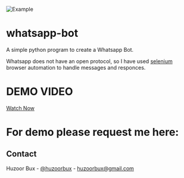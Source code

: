 ![Example](https://i.ytimg.com/vi/BTlMerin54o/hqdefault.jpg)


# whatsapp-bot
A simple python program to create a Whatsapp Bot.


Whatsapp does not have an open protocol, so I have used [selenium](https://github.com/SeleniumHQ/selenium) browser automation to handle messages and responces.

# DEMO VIDEO
[Watch Now](https://www.youtube.com/watch?v=BTlMerin54o)

# For demo please request me here:
<!-- CONTACT -->
## Contact

Huzoor Bux - [@huzoorbux](https://twitter.com/huzoorbux) - huzoorbux@gmail.com
